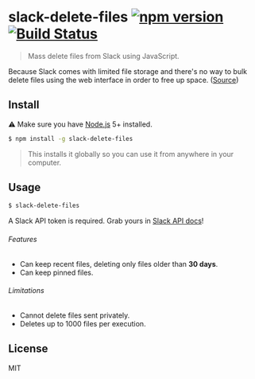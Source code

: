 # slack-delete-files [![npm version](https://img.shields.io/npm/v/slack-delete-files.svg)](https://www.npmjs.com/package/slack-delete-files) [![Build Status](https://travis-ci.org/diessica/slack-delete-files.svg)](https://travis-ci.org/diessica/slack-delete-files)

> Mass delete files from Slack using JavaScript.

Because Slack comes with limited file storage and there's no way to bulk delete files using the web interface in order to free up space. ([Source](https://get.slack.help/hc/en-us/articles/218159688-Delete-shared-files))

## Install
:warning: Make sure you have [Node.js](https://nodejs.org/) 5+ installed.

```sh
$ npm install -g slack-delete-files
```

> This installs it globally so you can use it from anywhere in your computer.

## Usage

```sh
$ slack-delete-files
```

A Slack API token is required. Grab yours in [Slack API docs](https://api.slack.com/custom-integrations/legacy-tokens)!

###### Features
- Can keep recent files, deleting only files older than **30 days**.
- Can keep pinned files.

###### Limitations
- Cannot delete files sent privately.
- Deletes up to 1000 files per execution.

## License
MIT
